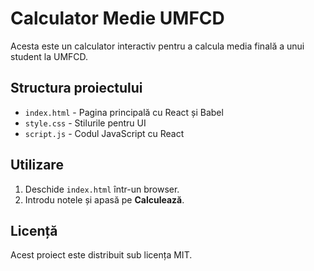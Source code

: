 # Calculator Medie UMFCD

Acesta este un calculator interactiv pentru a calcula media finală a unui student la UMFCD.

## Structura proiectului
- `index.html` - Pagina principală cu React și Babel
- `style.css` - Stilurile pentru UI
- `script.js` - Codul JavaScript cu React

## Utilizare
1. Deschide `index.html` într-un browser.
2. Introdu notele și apasă pe **Calculează**.

## Licență
Acest proiect este distribuit sub licența MIT.